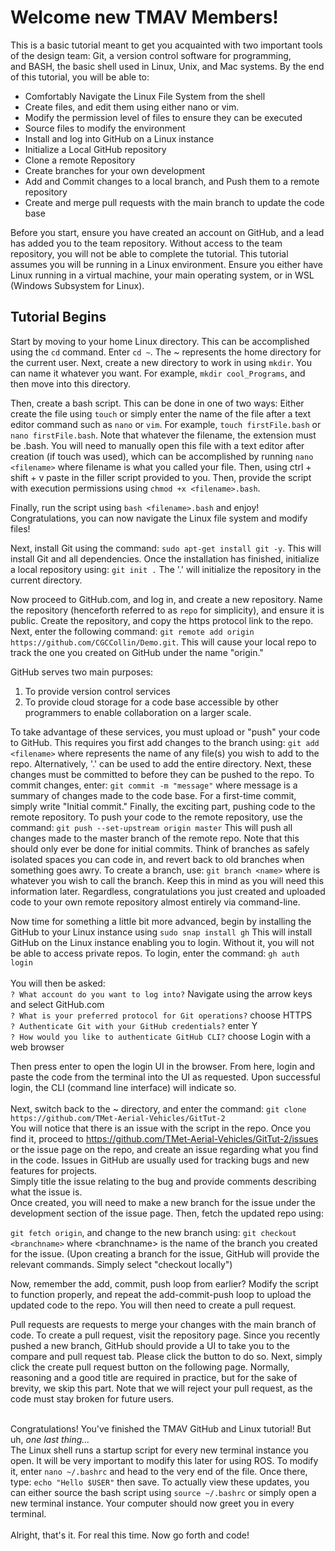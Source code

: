 # Welcome new TMAV Members!

This is a basic tutorial meant to get you acquainted with two important tools of the design team:
Git, a version control software for programming, <br>and BASH, the basic shell used in Linux, Unix, and Mac systems.
By the end of this tutorial, you will be able to:</p>
<ul>
<li>Comfortably Navigate the Linux File System from the shell</li> 
<li>Create files, and edit them using either nano or vim.</li> 
<li>Modify the permission level of files to ensure they can be executed</li> 
<li>Source files to modify the environment</li> 
<li>Install and log into GitHub on a Linux instance</li> 
<li>Initialize a Local GitHub repository</li> 
<li>Clone a remote Repository</li> 
<li>Create branches for your own development</li> 
<li>Add and Commit changes to a local branch, and Push them to a remote repository</li> 
<li>Create and merge pull requests with the main branch to update the code base</li> 
</ul>
Before you start, ensure you have created an account on GitHub, and a lead has added you to the team repository. Without access to the team repository, you will not be able to complete the tutorial. This tutorial assumes you will be running in a Linux environment. Ensure you either have Linux running in a virtual machine, your main operating system, or in WSL (Windows Subsystem for Linux).

## Tutorial Begins

Start by moving to your home Linux directory. This can be accomplished using the `cd` command. Enter `cd ~`. The ~ represents the home directory for the current user. Next, create a new directory to work in using `mkdir`. You can name it whatever you want. For example, `mkdir cool_Programs`, and then move into this directory.

Then, create a bash script. This can be done in one of two ways: Either create the file using `touch` or simply enter the name of the file after a text editor command such as `nano` or `vim`. For example, `touch firstFile.bash` or `nano firstFile.bash`. Note that whatever the filename, the extension must be .bash. You will need to manually open this file with a text editor after creation (if touch was used), which can be accomplished by running `nano <filename>` where filename is what you called your file. Then, using ctrl + shift + v paste in the filler script provided to you. Then, provide the script with execution permissions using `chmod +x <filename>.bash`.

Finally, run the script using `bash <filename>.bash` and enjoy! Congratulations, you can now navigate the Linux file system and modify files!

Next, install Git using the command: `sudo apt-get install git -y`. This will install Git and all dependencies. Once the installation has finished, initialize a local repository using: `git init .` The '.' will initialize the repository in the current directory.

Now proceed to GitHub.com, and log in, and create a new repository. Name the repository (henceforth referred to as `repo` for simplicity), and ensure it is public. Create the repository, and copy the https protocol link to the repo. Next, enter the following command: `git remote add origin https://github.com/CGCCollin/Demo.git`. This will cause your local repo to track the one you created on GitHub under the name "origin."

GitHub serves two main purposes:
<ol>
<li>To provide version control services</li>
<li>To provide cloud storage for a code base accessible by other programmers to enable collaboration on a larger scale.</li>
</ol>

To take advantage of these services, you must upload or "push" your code to GitHub.
This requires you first add changes to the branch using: `git add <filename>`
where <filename> represents the name of any file(s) you wish to add to the repo.
Alternatively, '.' can be used to add the entire directory.
Next, these changes must be committed to before they can be pushed to the repo.
To commit changes, enter: `git commit -m "message"` where message is a summary of changes made to the code base. For a first-time commit, simply write "Initial commit."
Finally, the exciting part, pushing code to the remote repository.
To push your code to the remote repository, use the command: `git push --set-upstream origin master` This will push all changes made to the master branch of the remote repo.
Note that this should only ever be done for initial commits. Think of branches as safely isolated spaces you can code in, and revert back to old branches when something goes awry. To create a branch, use: `git branch <name>` where <name> is whatever you wish to call the branch.
Keep this in mind as you will need this information later. 
Regardless, congratulations you just created and uploaded code to your own remote repository almost entirely via command-line.

Now time for something a little bit more advanced,
begin by installing the GitHub to your Linux instance using `sudo snap install gh`
This will install GitHub on the Linux instance enabling you to login. Without it, you will not be able to access private repos.
To login, enter the command: `gh auth login`<br /><br />
You will then be asked:<br />
```? What account do you want to log into?``` Navigate using the arrow keys and select GitHub.com <br />
```? What is your preferred protocol for Git operations?``` choose HTTPS<br />
```? Authenticate Git with your GitHub credentials?``` enter Y<br />
```? How would you like to authenticate GitHub CLI?``` choose Login with a web browser<br />

Then press enter to open the login UI in the browser. From here, login and paste the code from the terminal into the UI as requested. Upon successful login, the CLI (command line interface) will indicate so.
<br>
<br>
Next, switch back to the ~ directory, and enter the command: `git clone https://github.com/TMet-Aerial-Vehicles/GitTut-2`<br>
You will notice that there is an issue with the script in the repo. Once you find it, proceed to <a href="https://github.com/TMet-Aerial-Vehicles/GitTut-2/issues">https://github.com/TMet-Aerial-Vehicles/GitTut-2/issues</a> or the issue page on the repo, and create an issue regarding what you find in the code.
Issues in GitHub are usually used for tracking bugs and new features for projects. <br> 
Simply title the issue relating to the bug and provide comments describing what the issue is. <br>
Once created, you will need to make a new branch for the issue under the development section of the issue page. Then, fetch the updated repo using: <br>

```git fetch origin```, and change to the new branch using: ```git checkout <branchname>``` where \<branchname\> is the name of the branch you created for the issue. (Upon creating a branch for the issue, GitHub will provide the relevant commands. Simply select "checkout locally")

Now, remember the add, commit, push loop from earlier? Modify the script to function properly, and repeat the add-commit-push loop to upload the updated code to the repo. You will then need to create a pull request.

Pull requests are requests to merge your changes with the main branch of code. To create a pull request, visit the repository page. Since you recently pushed a new branch, GitHub should provide a UI to take you to the compare and pull request tab. Please click the button to do so.
Next, simply click the create pull request button on the following page. Normally, reasoning and a good title are required in practice, but for the sake of brevity, we skip this part. Note that we will reject your pull request, as the code must stay broken for future users.<br><br>

Congratulations! You've finished the TMAV GitHub and Linux tutorial! But uh, <em>one last thing...</em><br>
The Linux shell runs a startup script for every new terminal instance you open. It will be very important to modify this later for using ROS.
To modify it, enter `nano ~/.bashrc` and head to the very end of the file. Once there, type: `echo "Hello $USER"` then save.
To actually view these updates, you can either source the bash script using `source ~/.bashrc` or simply open a new terminal instance. Your computer should now greet you in every terminal.
<br><br>
Alright, that's it. For real this time. Now go forth and code!

